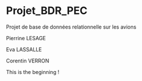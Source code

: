 # Projet_BDR_PEC
Projet de base de données relationnelle sur les avions

Pierrine LESAGE

Eva LASSALLE

Corentin VERRON

This is the beginning !
